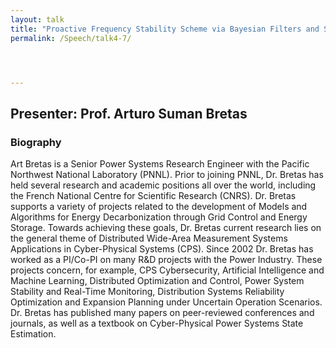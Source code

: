 ```yaml
---
layout: talk
title: "Proactive Frequency Stability Scheme via Bayesian Filters and Synchrophasors"
permalink: /Speech/talk4-7/




---
```


<div class="talk-container">
    <div class="talk-header">
        <h2>Presenter: Prof. Arturo Suman Bretas</h2>
    </div>
    <h3>Biography</h3>
    <p>
Art Bretas is a Senior Power Systems Research Engineer with the Pacific Northwest National Laboratory (PNNL). Prior to joining PNNL, Dr. Bretas has held several research and academic positions all over the world, including the French National Centre for Scientific Research (CNRS). Dr. Bretas supports a variety of projects related to the development of Models and Algorithms for Energy Decarbonization through Grid Control and Energy Storage. Towards achieving these goals, Dr. Bretas current research lies on the general theme of Distributed Wide-Area Measurement Systems Applications in Cyber-Physical Systems (CPS). Since 2002 Dr. Bretas has worked as a PI/Co-PI on many R&D projects with the Power Industry. These projects concern, for example, CPS Cybersecurity, Artificial Intelligence and Machine Learning, Distributed Optimization and Control, Power System Stability and Real-Time Monitoring, Distribution Systems Reliability Optimization and Expansion Planning under Uncertain Operation Scenarios. Dr. Bretas has published many papers on peer-reviewed conferences and journals, as well as a textbook on Cyber-Physical Power Systems State Estimation.
                    </p>
</div>

